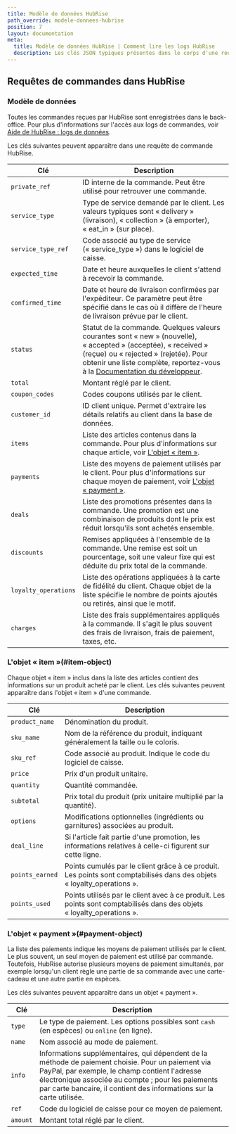 ```yaml
---
title: Modèle de données HubRise
path_override: modele-donnees-hubrise
position: 7
layout: documentation
meta:
  title: Modèle de données HubRise | Comment lire les logs HubRise
  description: Les clés JSON typiques présentes dans le corps d'une requête HubRise.
---
```


## Requêtes de commandes dans HubRise

### Modèle de données

Toutes les commandes reçues par HubRise sont enregistrées dans le back-office. Pour plus d'informations sur l'accès aux logs de commandes, voir [Aide de HubRise : logs de données](/docs/data#logs).

Les clés suivantes peuvent apparaître dans une requête de commande HubRise.

| Clé                  | Description                                                                                                                                                                                                                                                                      |
| -------------------- | -------------------------------------------------------------------------------------------------------------------------------------------------------------------------------------------------------------------------------------------------------------------------------- |
| `private_ref`        | ID interne de la commande. Peut être utilisé pour retrouver une commande.                                                                                                                                                                                                        |
| `service_type`       | Type de service demandé par le client. Les valeurs typiques sont « delivery » (livraison), « collection » (à emporter), « eat_in » (sur place).                                                                                                                                  |
| `service_type_ref`   | Code associé au type de service (« service_type ») dans le logiciel de caisse.                                                                                                                                                                                                   |
| `expected_time`      | Date et heure auxquelles le client s'attend à recevoir la commande.                                                                                                                                                                                                              |
| `confirmed_time`     | Date et heure de livraison confirmées par l'expéditeur. Ce paramètre peut être spécifié dans le cas où il diffère de l'heure de livraison prévue par le client.                                                                                                                  |
| `status`             | Statut de la commande. Quelques valeurs courantes sont « new » (nouvelle), « accepted » (acceptée), « received » (reçue) ou « rejected » (rejetée). Pour obtenir une liste complète, reportez-vous à la [Documentation du développeur](/developers/api/order-management#status). |
| `total`              | Montant réglé par le client.                                                                                                                                                                                                                                                     |
| `coupon_codes`       | Codes coupons utilisés par le client.                                                                                                                                                                                                                                            |
| `customer_id`        | ID client unique. Permet d'extraire les détails relatifs au client dans la base de données.                                                                                                                                                                                      |
| `items`              | Liste des articles contenus dans la commande. Pour plus d'informations sur chaque article, voir [L'objet « item »](/docs/hubrise-logs/hubrise-data-model#item-object).                                                                                                           |
| `payments`           | Liste des moyens de paiement utilisés par le client. Pour plus d'informations sur chaque moyen de paiement, voir [L'objet « payment »](/docs/hubrise-logs/hubrise-data-model#payment-object).                                                                                    |
| `deals`              | Liste des promotions présentes dans la commande. Une promotion est une combinaison de produits dont le prix est réduit lorsqu'ils sont achetés ensemble.                                                                                                                         |
| `discounts`          | Remises appliquées à l'ensemble de la commande. Une remise est soit un pourcentage, soit une valeur fixe qui est déduite du prix total de la commande.                                                                                                                           |
| `loyalty_operations` | Liste des opérations appliquées à la carte de fidélité du client. Chaque objet de la liste spécifie le nombre de points ajoutés ou retirés, ainsi que le motif.                                                                                                                  |
| `charges`            | Liste des frais supplémentaires appliqués à la commande. Il s'agit le plus souvent des frais de livraison, frais de paiement, taxes, etc.                                                                                                                                        |

### L'objet « item »(#item-object)

Chaque objet « item » inclus dans la liste des articles contient des informations sur un produit acheté par le client. Les clés suivantes peuvent apparaître dans l'objet « item » d'une commande.

| Clé             | Description                                                                                                            |
| --------------- | ---------------------------------------------------------------------------------------------------------------------- |
| `product_name`  | Dénomination du produit.                                                                                               |
| `sku_name`      | Nom de la référence du produit, indiquant généralement la taille ou le coloris.                                        |
| `sku_ref`       | Code associé au produit. Indique le code du logiciel de caisse.                                                        |
| `price`         | Prix d'un produit unitaire.                                                                                            |
| `quantity`      | Quantité commandée.                                                                                                    |
| `subtotal`      | Prix total du produit (prix unitaire multiplié par la quantité).                                                       |
| `options`       | Modifications optionnelles (ingrédients ou garnitures) associées au produit.                                           |
| `deal_line`     | Si l'article fait partie d'une promotion, les informations relatives à celle-ci figurent sur cette ligne.              |
| `points_earned` | Points cumulés par le client grâce à ce produit. Les points sont comptabilisés dans des objets « loyalty_operations ». |
| `points_used`   | Points utilisés par le client avec à ce produit. Les points sont comptabilisés dans des objets « loyalty_operations ». |

### L'objet « payment »(#payment-object)

La liste des paiements indique les moyens de paiement utilisés par le client. Le plus souvent, un seul moyen de paiement est utilisé par commande. Toutefois, HubRise autorise plusieurs moyens de paiement simultanés, par exemple lorsqu'un client règle une partie de sa commande avec une carte-cadeau et une autre partie en espèces.

Les clés suivantes peuvent apparaître dans un objet « payment ».

| Clé      | Description                                                                                                                                                                                                                                                                       |
| -------- | --------------------------------------------------------------------------------------------------------------------------------------------------------------------------------------------------------------------------------------------------------------------------------- |
| `type`   | Le type de paiement. Les options possibles sont `cash` (en espèces) ou `online` (en ligne).                                                                                                                                                                                       |
| `name`   | Nom associé au mode de paiement.                                                                                                                                                                                                                                                  |
| `info`   | Informations supplémentaires, qui dépendent de la méthode de paiement choisie. Pour un paiement via PayPal, par exemple, le champ contient l'adresse électronique associée au compte ; pour les paiements par carte bancaire, il contient des informations sur la carte utilisée. |
| `ref`    | Code du logiciel de caisse pour ce moyen de paiement.                                                                                                                                                                                                                             |
| `amount` | Montant total réglé par le client.                                                                                                                                                                                                                                                |
